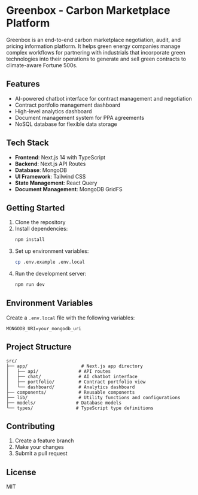 # Greenbox - Carbon Marketplace Platform

Greenbox is an end-to-end carbon marketplace negotiation, audit, and pricing information platform. It helps green energy companies manage complex workflows for partnering with industrials that incorporate green technologies into their operations to generate and sell green contracts to climate-aware Fortune 500s.

## Features

- AI-powered chatbot interface for contract management and negotiation
- Contract portfolio management dashboard
- High-level analytics dashboard
- Document management system for PPA agreements
- NoSQL database for flexible data storage

## Tech Stack

- **Frontend**: Next.js 14 with TypeScript
- **Backend**: Next.js API Routes
- **Database**: MongoDB
- **UI Framework**: Tailwind CSS
- **State Management**: React Query
- **Document Management**: MongoDB GridFS

## Getting Started

1. Clone the repository
2. Install dependencies:
   ```bash
   npm install
   ```
3. Set up environment variables:
   ```bash
   cp .env.example .env.local
   ```
4. Run the development server:
   ```bash
   npm run dev
   ```

## Environment Variables

Create a `.env.local` file with the following variables:

```
MONGODB_URI=your_mongodb_uri
```

## Project Structure

```
src/
├── app/                    # Next.js app directory
│   ├── api/               # API routes
│   ├── chat/              # AI chatbot interface
│   ├── portfolio/         # Contract portfolio view
│   └── dashboard/         # Analytics dashboard
├── components/            # Reusable components
├── lib/                   # Utility functions and configurations
├── models/               # Database models
└── types/                # TypeScript type definitions
```

## Contributing

1. Create a feature branch
2. Make your changes
3. Submit a pull request

## License

MIT